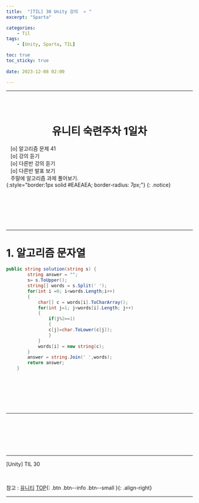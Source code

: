 ```yaml
---
title:  "[TIL] 30 Unity 강의  ⭐ "
excerpt: "Sparta"

categories:
    - Til
tags:
    - [Unity, Sparta, TIL]

toc: true
toc_sticky: true
 
date: 2023-12-08 02:00

---
```

- - -


<BR><BR>


<center><H1>  유니티 숙련주차 1일차 </H1></center>

&nbsp;&nbsp; [o] 알고리즘 문제   41   
&nbsp;&nbsp; [o] 강의 듣기  
&nbsp;&nbsp; [o] 다른반 강의 듣기  
&nbsp;&nbsp; [o] 다른반 발표 보기  
&nbsp;&nbsp; 주말에 알고리즘 과제 풀어보기.   
{:style="border:1px solid #EAEAEA; border-radius: 7px;"}
{: .notice}  

<br><br><br><br><br>
- - - 

# 1. 알고리즘 문자열

<div class="notice--primary" markdown="1"> 

```c# 
public string solution(string s) {
        string answer = "";
        s= s.ToUpper();
        string[] words = s.Split(' ');
        for(int i =0; i<words.Length;i++)
        {
            char[] c = words[i].ToCharArray();
            for(int j=1; j<words[i].Length; j++)
            {
                if(j%2==1)
                {
                c[j]=char.ToLower(c[j]);
                }
            }
            words[i] = new string(c);
        }
        answer = string.Join(' ',words);
        return answer;
    }


```
</div>

<br><br><br><br><br>
- - - 



<br><br><br><br><br>
- - - 

[Unity] TIL 30

<br>

참고 : [유니티](https://docs.unity3d.com/kr/)
[TOP](#){: .btn .btn--info .btn--small }{: .align-right}
<br>
- - -

